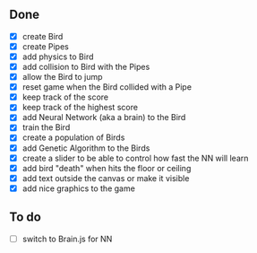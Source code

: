 ## Done
- [x] create Bird
- [x] create Pipes
- [x] add physics to Bird
- [x] add collision to Bird with the Pipes
- [x] allow the Bird to jump
- [x] reset game when the Bird collided with a Pipe
- [x] keep track of the score
- [x] keep track of the highest score
- [x] add Neural Network (aka a brain) to the Bird
- [x] train the Bird
- [x] create a population of Birds
- [x] add Genetic Algorithm to the Birds
- [x] create a slider to be able to control how fast the NN will learn
- [x] add bird "death" when hits the floor or ceiling
- [x] add text outside the canvas or make it visible
- [x] add nice graphics to the game

## To do
- [ ] switch to Brain.js for NN
